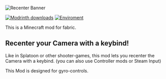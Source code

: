 ![Recenter Banner](https://cdn.modrinth.com/data/cached_images/acd18c79543401e4668fb96563fc36db1628c139.png)

[![Modrinth downloads](https://img.shields.io/modrinth/dt/recenter?color=00AF5C&label=downloads&style=round&logo=modrinth)](https://modrinth.com/mod/recenter)
[![Enviroment](https://img.shields.io/badge/Enviroment-Client-purple)](https://modrinth.com/mods?e=client)

This is a Minecraft mod for fabric.

## Recenter your Camera with a keybind!

Like in Splatoon or other shooter-games,
this mod lets you recenter the Camera with a keybind. (you can also use Controller mods or Steam Input)

This Mod is designed for gyro-controls.

